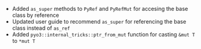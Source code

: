 - Added `as_super` methods to `PyRef` and `PyRefMut` for accesing the base class by reference
- Updated user guide to recommend `as_super` for referencing the base class instead of `as_ref`
- Added `pyo3::internal_tricks::ptr_from_mut` function for casting `&mut T` to `*mut T`